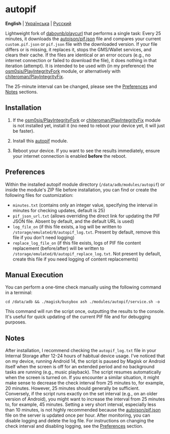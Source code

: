 # autopif

**English** | [Українська](./README_UK.md) | [Русский](./README_RU.md)

Lightweight fork of [daboynb/playcurl](https://github.com/daboynb/PlayIntegrityNEXT/tree/main/playcurl) that performs a single task: Every 25 minutes, it downloads the [autojson/pif.json](https://github.com/daboynb/autojson/blob/main/chiteroman.json) file and compares your current `custom.pif.json` or `pif.json` file with the downloaded version. If your file differs or is missing, it replaces it, stops the GMS/Wallet services, and clears their cache. If the files are identical or an error occurs (e.g., no internet connection or failed to download the file), it does nothing in that iteration (attempt). It is intended to be used with (in my preference) the [osm0sis/PlayIntegrityFork](https://github.com/osm0sis/PlayIntegrityFork) module, or alternatively with [chiteroman/PlayIntegrityFix](https://github.com/chiteroman/PlayIntegrityFix).

The 25-minute interval can be changed, please see the [Preferences](#preferences) and [Notes](#notes) sections.

## Installation

1. If the [osm0sis/PlayIntegrityFork](https://github.com/osm0sis/PlayIntegrityFork/releases/latest) or [chiteroman/PlayIntegrityFix](https://github.com/chiteroman/PlayIntegrityFix/releases/latest) module is not installed yet, install it (no need to reboot your device yet, it will just be faster).

2. Install this [autopif](https://github.com/vladrevers/autopif/releases/latest) module.

3. Reboot your device. If you want to see the results immediately, ensure your internet connection is enabled **before** the reboot.

## Preferences

Within the installed autopif module directory (`/data/adb/modules/autopif`) or inside the module's ZIP file before installation, you can find or create the following files for customization:

- `minutes.txt` (contains only an integer value, specifying the interval in minutes for checking updates, default is 25)
- `pif_json_url.txt` (allows overriding the direct link for updating the PIF JSON file. Absent by default, and the default URL is used)
- `log_file_on` (if this file exists, a log will be written to `/storage/emulated/0/autopif_log.txt`. Present by default, remove this file if you don't need logging)
- `replace_log_file_on` (if this file exists, logs of PIF file content replacement (before/after) will be written to `/storage/emulated/0/autopif_replace_log.txt`. Not present by default, create this file if you need logging of content replacements)

## Manual Execution

You can perform a one-time check manually using the following command in a terminal:

```shell
cd /data/adb && ./magisk/busybox ash ./modules/autopif/service.sh -o
```

This command will run the script once, outputting the results to the console. It's useful for quick updating of the current PIF file and for debugging purposes.

## Notes

After installation, I recommend checking the `autopif_log.txt` file in your Internal Storage after 12-24 hours of habitual device usage. I've noticed that on my device, running Android 14, the script is paused by Magisk or Android itself when the screen is off for an extended period and no background tasks are running (e.g., music playback). The script resumes automatically when the screen is turned on. If you encounter a similar situation, it might make sense to decrease the check interval from 25 minutes to, for example, 20 minutes. However, 25 minutes should generally be sufficient. Conversely, if the script runs exactly on the set interval (e.g., on an older version of Android), you might want to increase the interval from 25 minutes to, for example, 45 minutes. Setting a very short interval, especially less than 10 minutes, is not highly recommended because the [autojson/pif.json](https://github.com/daboynb/autojson/blob/main/chiteroman.json) file on the server is updated once per hour. After monitoring, you can disable logging and delete the log file. For instructions on changing the check interval and disabling logging, see the [Preferences](#preferences) section.